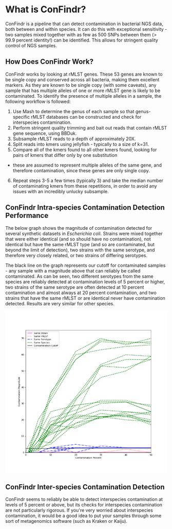 # What is ConFindr?

ConFindr is a pipeline that can detect contamination in bacterial NGS data, both between and within species. It can do this with exceptional sensitivity - two samples mixed together with as few as
500 SNPs between them (> 99.9 percent identity!) can be identified. This allows for stringent quality control of NGS samples.

## How Does ConFindr Work?

ConFindr works by looking at rMLST genes. These 53 genes are known to be single copy and conserved across all bacteria, making them excellent markers. As they are known to be single copy (with some caveats), any sample that has multiple alleles of one or more rMLST gene is likely to be contaminated. To identify the presence of multiple alleles in a sample, the following workflow is followed:

1. Use Mash to determine the genus of each sample so that genus-specific rMLST databases can be constructed
and check for interspecies contamination.
2. Perform stringent quality trimming and bait out reads that contain rMLST gene sequence, using BBDuk.
3. Subsample rMLST reads to a depth of approximately 20X.
4. Split reads into kmers using jellyfish - typically to a size of k=31. 
5. Compare all of the kmers found to all other kmers found, looking for pairs of kmers that differ only by one substitution
 - these are assumed to represent multiple alleles of the same gene, and therefore contamination, since
 these genes are only single copy.
6. Repeat steps 3-5 a few times (typically 3) and take the median number of contaminating kmers from these repetitions,
in order to avoid any issues with an incredibly unlucky subsample.

## ConFindr Intra-species Contamination Detection Performance

The below graph shows the magnitude of contamination detected for several synthetic datasets in *Escherichia coli*.
Strains were mixed together that were either identical (and so should have no contamination), not identical but
have the same rMLST type (and so are contaminated, but beyond the limit of detection), two strains with the same serotype,
and therefore very closely related, or two strains of differing serotypes.

The black line on the graph represents our cutoff for contaminated samples - any sample with a magnitude above that
can reliably be called contaminated. As can be seen, two different serotypes from the same species are reliably detected
at contamination levels of 5 percent or higher, two strains of the same serotype are often detected at 10 percent
contamination and almost always at 20 percent contamination, and two strains that have the same rMLST or are identical
never have contamination detected. Results are very similar for other species.

![alt text](performance.png "ConFindr Performance")

## ConFindr Inter-species Contamination Detection

ConFindr seems to reliably be able to detect interspecies contamination at levels of 5 percent or above, but its checks
for interspecies contamination are not particularly rigorous. If you're very worried about interspecies contamination,
it would be a good idea to put your samples through some sort of metagenomics software (such as Kraken or Kaiju).